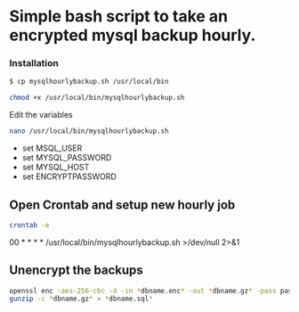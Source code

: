 # Simple bash script to take an encrypted mysql backup hourly.

### Installation

```sh
$ cp mysqlhourlybackup.sh /usr/local/bin
```
```sh
chmod +x /usr/local/bin/mysqlhourlybackup.sh
```

Edit the variables 

```sh
nano /usr/local/bin/mysqlhourlybackup.sh
```
* set MSQL_USER
* set MYSQL_PASSWORD
* set MYSQL_HOST
* set ENCRYPTPASSWORD

## Open Crontab and setup new hourly job ##

```sh
crontab -e
```

00 * * * * /usr/local/bin/mysqlhourlybackup.sh >/dev/null 2>&1


## Unencrypt the backups 

```sh
openssl enc -aes-256-cbc -d -in *dbname.enc* -out *dbname.gz* -pass pass:*encryptionpassword* 
gunzip -c *dbname.gz* > *dbname.sql*
```
